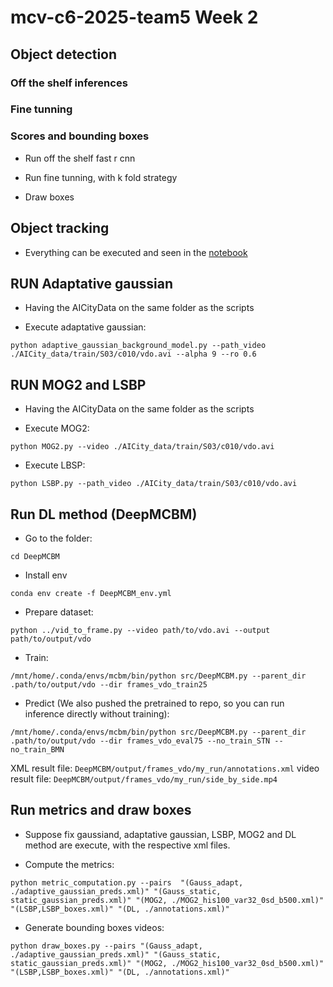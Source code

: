 # mcv-c6-2025-team5 Week 2

## Object detection
### Off the shelf inferences
### Fine tunning
### Scores and bounding boxes

* Run off the shelf fast r cnn
* Run fine tunning, with k fold strategy

* Draw boxes 

## Object tracking

* Everything can be executed and seen in the [notebook](./WEEK_1_colab_version.ipynb)

## RUN Adaptative gaussian
* Having the AICityData on the same folder as the scripts

* Execute adaptative gaussian:
```
python adaptive_gaussian_background_model.py --path_video ./AICity_data/train/S03/c010/vdo.avi --alpha 9 --ro 0.6
```

## RUN MOG2 and LSBP
* Having the AICityData on the same folder as the scripts

* Execute MOG2:
```
python MOG2.py --video ./AICity_data/train/S03/c010/vdo.avi
```

* Execute LBSP:

```
python LSBP.py --path_video ./AICity_data/train/S03/c010/vdo.avi
```


## Run DL method (DeepMCBM)

* Go to the folder: 

```
cd DeepMCBM
```

* Install env

```
conda env create -f DeepMCBM_env.yml
```

* Prepare dataset:

```
python ../vid_to_frame.py --video path/to/vdo.avi --output path/to/output/vdo
``` 

* Train:

```
/mnt/home/.conda/envs/mcbm/bin/python src/DeepMCBM.py --parent_dir .path/to/output/vdo --dir frames_vdo_train25
```

* Predict (We also pushed the pretrained to repo, so you can run inference directly without training):
```
/mnt/home/.conda/envs/mcbm/bin/python src/DeepMCBM.py --parent_dir .path/to/output/vdo --dir frames_vdo_eval75 --no_train_STN --no_train_BMN 
```

XML result file: `DeepMCBM/output/frames_vdo/my_run/annotations.xml`
video result file: `DeepMCBM/output/frames_vdo/my_run/side_by_side.mp4`

## Run metrics and draw boxes
* Suppose fix gaussiand, adaptative gaussian, LSBP, MOG2  and DL method are execute, with the respective xml files.

* Compute the metrics:
```
python metric_computation.py --pairs  "(Gauss_adapt, ./adaptive_gaussian_preds.xml)" "(Gauss_static, static_gaussian_preds.xml)" "(MOG2, ./MOG2_his100_var32_0sd_b500.xml)" "(LSBP,LSBP_boxes.xml)" "(DL, ./annotations.xml)"
```

* Generate bounding boxes videos:
```
python draw_boxes.py --pairs "(Gauss_adapt, ./adaptive_gaussian_preds.xml)" "(Gauss_static, static_gaussian_preds.xml)" "(MOG2, ./MOG2_his100_var32_0sd_b500.xml)" "(LSBP,LSBP_boxes.xml)" "(DL, ./annotations.xml)"
```
